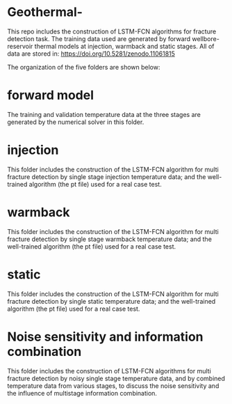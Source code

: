 # Geothermal-
This repo includes the construction of LSTM-FCN algorithms for fracture detection task. The training data used are generated by forward wellbore-reservoir thermal models at injection, warmback and static stages.
All of data are stored in: https://doi.org/10.5281/zenodo.11061815

The organization of the five folders are shown below:
# forward model
The training and validation temperature data at the three stages are generated by the numerical solver in this folder. 
# injection
This folder includes the construction of the LSTM-FCN algorithm for multi fracture detection by single stage injection temperature data; and the well-trained algorithm (the pt file) used for a real case test.
# warmback
This folder includes the construction of the LSTM-FCN algorithm for multi fracture detection by single stage warmback temperature data; and the well-trained algorithm (the pt file) used for a real case test.
# static
This folder includes the construction of the LSTM-FCN algorithm for multi fracture detection by single static temperature data; and the well-trained algorithm (the pt file) used for a real case test.
# Noise sensitivity and information combination
This folder includes the construction of LSTM-FCN algorithms for multi fracture detection by noisy single stage temperature data, and by combined temperature data from various stages, to discuss the noise sensitivity and the influence of multistage information combination.


